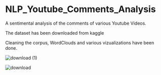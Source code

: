 # NLP_Youtube_Comments_Analysis

A sentimental analysis of the comments of various Youtube Videos.

The dataset has been downloaded from kaggle

Cleaning the corpus, WordClouds and various vizualizations have been done. 

![download (1)](https://user-images.githubusercontent.com/41074452/155256062-28becfe1-6fd9-4745-b5e1-4e60ae8c4a38.png)

![download](https://user-images.githubusercontent.com/41074452/155256066-6ee01871-e3d4-4c15-b39d-3d01447b6a33.png)
